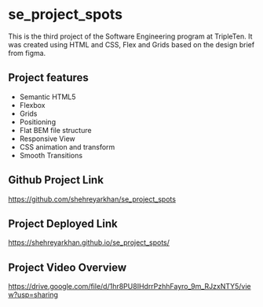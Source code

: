 # se_project_spots

This is the third project of the Software Engineering program at TripleTen. It was created using HTML and CSS, Flex and Grids based on the design brief from figma.

## Project features

-   Semantic HTML5
-   Flexbox
-   Grids
-   Positioning
-   Flat BEM file structure
-   Responsive View
-   CSS animation and transform
-   Smooth Transitions

## Github Project Link

https://github.com/shehreyarkhan/se_project_spots

## Project Deployed Link

https://shehreyarkhan.github.io/se_project_spots/

## Project Video Overview

https://drive.google.com/file/d/1hr8PU8IHdrrPzhhFayro_9m_RJzxNTY5/view?usp=sharing
